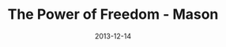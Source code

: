 ---
layout: message
category: message
series: "The Gift of Freedom"
title: "The Power of Freedom - Mason"
date: 2013-12-14
audio-description: "Mason"
audio: "http://www.crossroads.net/players/media/hq/giftoffreedom_03_mason.mp3"
audio-title: "The Power of Freedom"
audio-duration: "42:40"
---